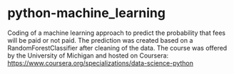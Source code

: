 # python-machine_learning
Coding of a machine learning approach to predict the probability that fees will be paid or not paid. The prediction was created based on a RandomForestClassifier after cleaning of the data.
The course was offered by the University of Michigan and hosted on Coursera:
https://www.coursera.org/specializations/data-science-python
